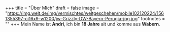 +++
title = "Über Mich"
draft = false
image = "https://img.welt.de/img/vermischtes/weltgeschehen/mobile102120224/1561355397-ci16x9-w1200/jw-Grizzly-DW-Bayern-Perugia-jpg.jpg"
footnotes = ""
+++
Mein Name ist **Andri**, ich bin **18 Jahre** alt und komme aus **Wabern**.